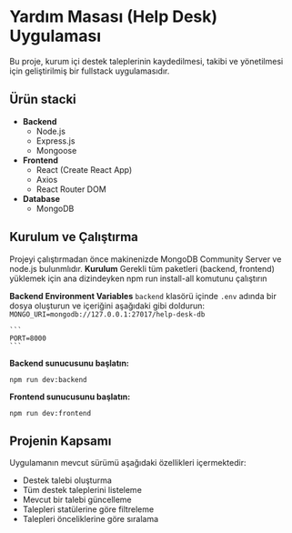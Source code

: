 # Yardım Masası (Help Desk) Uygulaması
Bu proje, kurum içi destek taleplerinin kaydedilmesi, takibi ve yönetilmesi için geliştirilmiş bir fullstack uygulamasıdır.

## Ürün stacki
- **Backend**
  - Node.js
  - Express.js
  - Mongoose
- **Frontend**
  - React (Create React App)
  - Axios
  - React Router DOM
- **Database**
  - MongoDB

## Kurulum ve Çalıştırma
Projeyi çalıştırmadan önce makinenizde MongoDB Community Server ve node.js bulunmlıdır.
**Kurulum**
    Gerekli tüm paketleri (backend, frontend) yüklemek için ana dizindeyken npm run install-all komutunu çalıştırın
    
 **Backend Environment Variables**
    `backend` klasörü içinde `.env` adında bir dosya oluşturun ve içeriğini aşağıdaki gibi doldurun:
    ```
    MONGO_URI=mongodb://127.0.0.1:27017/help-desk-db
    ```
    
    ```
    PORT=8000
    ```

**Backend sunucusunu başlatın:**
  ```
  npm run dev:backend
  ```

**Frontend sunucusunu başlatın:**
  ```
  npm run dev:frontend
  ```

## Projenin Kapsamı
Uygulamanın mevcut sürümü aşağıdaki özellikleri içermektedir:
- Destek talebi oluşturma
- Tüm destek taleplerini listeleme
- Mevcut bir talebi güncelleme
- Talepleri statülerine göre filtreleme
- Talepleri önceliklerine göre sıralama 